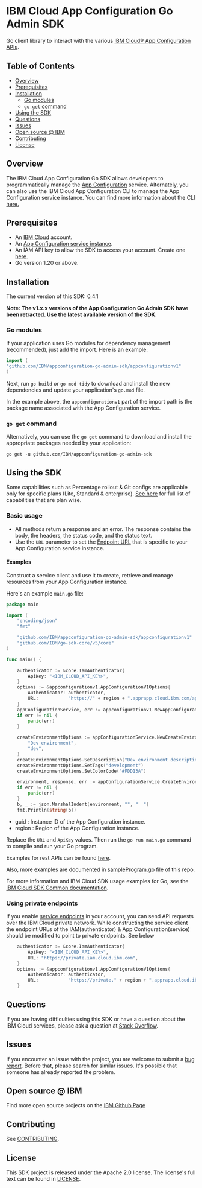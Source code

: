# IBM Cloud App Configuration Go Admin SDK

Go client library to interact with the
various [IBM Cloud® App Configuration APIs](https://cloud.ibm.com/apidocs/app-configuration).

## Table of Contents

<!--
  The TOC below is generated using the `markdown-toc` node package.

      https://github.com/jonschlinkert/markdown-toc

  You should regenerate the TOC after making changes to this file.

      npx markdown-toc -i README.md
  -->

<!-- toc -->

- [Overview](#overview)
- [Prerequisites](#prerequisites)
- [Installation](#installation)
    * [Go modules](#go-modules)
    * [`go get` command](#go-get-command)
- [Using the SDK](#using-the-sdk)
- [Questions](#questions)
- [Issues](#issues)
- [Open source @ IBM](#open-source--ibm)
- [Contributing](#contributing)
- [License](#license)

<!-- tocstop -->

## Overview

The IBM Cloud App Configuration Go SDK allows developers to programmatically manage
the [App Configuration](https://cloud.ibm.com/apidocs/app-configuration) service. Alternately, you can also use the IBM
Cloud App Configuration CLI to manage the App Configuration service instance. You can find more information about the
CLI [here.](https://cloud.ibm.com/docs/app-configuration?topic=app-configuration-app-configuration-cli)

## Prerequisites

[ibm-cloud-onboarding]: https://cloud.ibm.com/registration

* An [IBM Cloud][ibm-cloud-onboarding] account.
* An [App Configuration service instance](https://cloud.ibm.com/catalog/services/app-configuration).
* An IAM API key to allow the SDK to access your account. Create one [here](https://cloud.ibm.com/iam/apikeys).
* Go version 1.20 or above.

## Installation

The current version of this SDK: 0.4.1

**Note: The v1.x.x versions of the App Configuration Go Admin SDK have been retracted. Use the latest available version
of the SDK.**

### Go modules

If your application uses Go modules for dependency management (recommended), just add the import.
Here is an example:

```go
import (
"github.com/IBM/appconfiguration-go-admin-sdk/appconfigurationv1"
)
```

Next, run `go build` or `go mod tidy` to download and install the new dependencies and update your application's
`go.mod` file.

In the example above, the `appconfigurationv1` part of the import path is the package name
associated with the App Configuration service.

### `go get` command

Alternatively, you can use the `go get` command to download and install the appropriate packages needed by your
application:

```
go get -u github.com/IBM/appconfiguration-go-admin-sdk
```

## Using the SDK

Some capabilities such as Percentage rollout & Git configs are applicable only for specific plans (Lite, Standard &
enterprise). [See here](https://cloud.ibm.com/docs/app-configuration?topic=app-configuration-ac-faqs-usage#faq-ac-capabilities)
for full list of capabilities that are plan wise.

### Basic usage

- All methods return a response and an error. The response contains the body, the headers, the status code, and the
  status text.
- Use the `URL` parameter to set
  the [Endpoint URL](https://test.cloud.ibm.com/apidocs/app-configuration?code=go#endpoint-url) that is specific to your
  App Configuration service instance.

#### Examples

Construct a service client and use it to create, retrieve and manage resources from your App Configuration instance.

Here's an example `main.go` file:

```go
package main

import (
	"encoding/json"
	"fmt"

	"github.com/IBM/appconfiguration-go-admin-sdk/appconfigurationv1"
	"github.com/IBM/go-sdk-core/v5/core"
)

func main() {

	authenticator := &core.IamAuthenticator{
		ApiKey: "<IBM_CLOUD_API_KEY>",
	}
	options := &appconfigurationv1.AppConfigurationV1Options{
		Authenticator: authenticator,
		URL:           "https://" + region + ".apprapp.cloud.ibm.com/apprapp/feature/v1/instances/" + guid,
	}
	appConfigurationService, err := appconfigurationv1.NewAppConfigurationV1(options)
	if err != nil {
		panic(err)
	}

	createEnvironmentOptions := appConfigurationService.NewCreateEnvironmentOptions(
		"Dev environment",
		"dev",
	)
	createEnvironmentOptions.SetDescription("Dev environment description")
	createEnvironmentOptions.SetTags("development")
	createEnvironmentOptions.SetColorCode("#FDD13A")

	environment, response, err := appConfigurationService.CreateEnvironment(createEnvironmentOptions)
	if err != nil {
		panic(err)
	}
	b, _ := json.MarshalIndent(environment, "", "  ")
	fmt.Println(string(b))

```

- guid : Instance ID of the App Configuration instance.
- region : Region of the App Configuration instance.

Replace the `URL` and `ApiKey` values. Then run the `go run main.go` command to compile and run your Go program.

Examples for rest APIs can be found [here](https://cloud.ibm.com/apidocs/app-configuration?code=go).

Also, more examples are documented in [sampleProgram.go](examples/sampleProgram.go) file of this repo.

For more information and IBM Cloud SDK usage examples for Go, see
the [IBM Cloud SDK Common documentation](https://github.com/IBM/ibm-cloud-sdk-common/blob/master/README.md).

### Using private endpoints

If you
enable [service endpoints](https://cloud.ibm.com/docs/account?topic=account-vrf-service-endpoint&interface=ui#service-endpoint)
in your account, you can send API requests over the IBM Cloud private network. While constructing the service client the
endpoint URLs of the IAM(authenticator) & App Configuration(service) should be modified to
point to private endpoints. See below

```go
    authenticator := &core.IamAuthenticator{
        ApiKey: "<IBM_CLOUD_API_KEY>",
        URL: "https://private.iam.cloud.ibm.com",
    }
    options := &appconfigurationv1.AppConfigurationV1Options{
        Authenticator: authenticator,
        URL:           "https://private." + region + ".apprapp.cloud.ibm.com/apprapp/feature/v1/instances/" + guid,
	}
```

## Questions

If you are having difficulties using this SDK or have a question about the IBM Cloud services,
please ask a question at
[Stack Overflow](http://stackoverflow.com/questions/ask?tags=ibm-cloud).

## Issues

If you encounter an issue with the project, you are welcome to submit a
[bug report](https://github.com/IBM/appconfiguration-go-admin-sdk/issues).
Before that, please search for similar issues. It's possible that someone has already reported the problem.

## Open source @ IBM

Find more open source projects on the [IBM Github Page](http://ibm.github.io/)

## Contributing

See [CONTRIBUTING](CONTRIBUTING.md).

## License

This SDK project is released under the Apache 2.0 license.
The license's full text can be found in [LICENSE](LICENSE).
